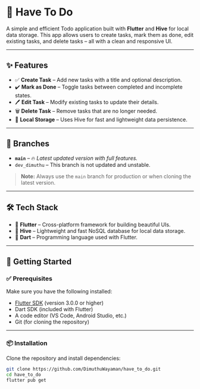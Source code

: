 # 📝 Have To Do

A simple and efficient Todo application built with **Flutter** and **Hive** for local data storage. This app allows users to create tasks, mark them as done, edit existing tasks, and delete tasks – all with a clean and responsive UI.

---

## ✨ Features

- ✅ **Create Task** – Add new tasks with a title and optional description.
- ✔️ **Mark as Done** – Toggle tasks between completed and incomplete states.
- 🖊️ **Edit Task** – Modify existing tasks to update their details.
- 🗑️ **Delete Task** – Remove tasks that are no longer needed.
- 💾 **Local Storage** – Uses Hive for fast and lightweight data persistence.

---

## 🌳 Branches

- **`main`** – 🔥 *Latest updated version with full features.*  
- `dev_dimuthu` – This branch is not updated and unstable.

> **Note:** Always use the `main` branch for production or when cloning the latest version.

---

## 🛠️ Tech Stack

- 💙 **Flutter** – Cross-platform framework for building beautiful UIs.
- 🐝 **Hive** – Lightweight and fast NoSQL database for local data storage.
- 🎯 **Dart** – Programming language used with Flutter.

---

## 🚀 Getting Started

### ✅ Prerequisites

Make sure you have the following installed:

- [Flutter SDK](https://flutter.dev/docs/get-started/install) (version 3.0.0 or higher)
- Dart SDK (included with Flutter)
- A code editor (VS Code, Android Studio, etc.)
- Git (for cloning the repository)

---

### 📦 Installation

Clone the repository and install dependencies:

```bash
git clone https://github.com/DimuthuWayaman/have_to_do.git
cd have_to_do
flutter pub get
